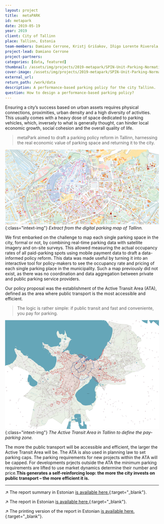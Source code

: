 ```yaml
---
layout: project
title:  metaPARK
id: metapark
date: 2019-05-19
year: 2019
client: City of Tallinn
place: Tallinn, Estonia
team-members: Damiano Cerrone, Kristj Grišakov, Iñigo Lorente Riverola, Kristjan Männigo 
project-lead: Damiano Cerrone
project-partners:
categories: [data, featured]
thumbnail: /assets/img/projects/2019-metapark/SPIN-Unit-Parking-Normative-0.jpg
cover-image: /assets/img/projects/2019-metapark/SPIN-Unit-Parking-Normative-1.jpg
external_url:
return_path: /work/data
description: A performance-based parking policy for the city Tallinn.
question: How to design a performance-based parking policy?
---
```


Ensuring a city’s success based on urban assets requires physical connections, proximities, urban density and a high diversity of activities. This usually comes with a heavy dose of space dedicated to parking vehicles, which, inversely to what is generally thought, can hinder local economic growth, social cohesion and the overall quality of life.

> metaPark aimed to draft a parking policy reform in Tallinn, harnessing the real economic value of parking space and returning it to the city. 

![Parking normative](/assets/img/projects/2019-metapark/SPIN-Unit-Parking-Normative-2.jpg){:class="intext-img"}
*Extract from the digital parking map of Tallinn.*

We first embarked on the challenge to map each single parking space in the city, formal or not, by combining real-time parking data with satellite imagery and on-site surveys. This allowed measuring the actual occupancy rates of all paid-parking spots using mobile payment data to draft a data-informed policy reform. This data was made useful by turning it into an interactive tool for policy-makers to see the occupancy rate and pricing of each single parking place in the municipality. Such a map previously did not exist, as there was no coordination and data aggregation between private and public parking service providers.

Our policy proposal was the establishment of the Active Transit Area (ATA), defined as the area where public transport is the most accessible and efficient.

> The logic is rather simple: if public transit and fast and conveniente, you pay for parking.

![Parking normative](/assets/img/projects/2019-metapark/SPIN-Unit-Parking-Normative-3.png){:class="intext-img"}
*The Active Transit Area in Tallinn to define the pay-parking zone.*

The more the public transport will be accessible and efficient, the larger the Active Transit Area will be. The ATA is also used in planning law to set parking caps. The parking requirements for new projects within the ATA will be capped. For developments prjects outside the ATA the minimum parking requirements are lifted to use market dynamics determine their number and price.**This generates a self-reinforcing loop: the more the city invests on public transport – the more efficient it is.**

---

&#8599;&#xFE0E; The report summary in Estonian [is available here.](https://drive.google.com/file/d/1MUHQdXjnnr099xHiAw93ss-Pn_5pJo-K/view?usp=sharing){:target="_blank"}.

&#8599;&#xFE0E; The report in Estonian [is available here.](https://drive.google.com/file/d/17r_ysKDztm6yKIeaG8DbCvn3RGHb36KB/view?usp=sharing){:target="_blank"}.

&#8599;&#xFE0E; The printing version of the report in Estonian [is available here.](https://drive.google.com/file/d/1X3ivy1IgThPlG8no8IWDm5UIqV5cqXHZ/view?usp=sharing){:target="_blank"}.







